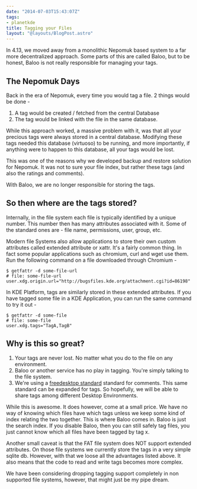```yaml
---
date: "2014-07-03T15:43:07Z"
tags:
- planetkde
title: Tagging your Files
layout: "@layouts/BlogPost.astro"
---
```


In 4.13, we moved away from a monolithic Nepomuk based system to a far more decentralized approach. Some parts of this are called Baloo, but to be honest, Baloo is not really responsible for managing your tags.

## The Nepomuk Days

Back in the era of Nepomuk, every time you would tag a file. 2 things would be done -

1. A tag would be created / fetched from the central Database
2. The tag would be linked with the file in the same database.

While this approach worked, a massive problem with it, was that all your precious tags were always stored in a central database. Modifying these tags needed this database (virtuoso) to be running, and more importantly, if anything were to happen to this database, all your tags would be lost.

This was one of the reasons why we developed backup and restore solution for Nepomuk. It was not to sure your file index, but rather these tags (and also the ratings and comments).

With Baloo, we are no longer responsible for storing the tags.

## So then where are the tags stored?
Internally, in the file system each file is typically identified by a unique number. This number then has many attributes associated with it. Some of the standard ones are - file name, permissions, user, group, etc.

Modern file Systems also allow applications to store their own custom attributes called extended attribute or xattr. It's a fairly common thing. In fact some popular applications such as chromium, curl and wget use them. Run the following command on a file downloaded through Chromium -

```
$ getfattr -d some-file-url
# file: some-file-url
user.xdg.origin.url="http://bugsfiles.kde.org/attachment.cgi?id=86198"
```

In KDE Platform, tags are similarly stored in these extended attributes. If you have tagged some file in a KDE Application, you can run the same command to try it out -

```
$ getfattr -d some-file
# file: some-file
user.xdg.tags="TagA,TagB"
```

## Why is this so great?

1. Your tags are never lost. No matter what you do to the file on any environment.
2. Baloo or another service has no play in tagging. You're simply talking to the file system.
3. We're using a [freedesktop standard](http://www.freedesktop.org/wiki/CommonExtendedAttributes) standard for comments. This same standard can be expanded for tags. So hopefully, we will be able to share tags among different Desktop Environments.

While this is awesome. It does however, come at a small price. We have no way of knowing which files have which tags unless we keep some kind of index relating the two together. This is where Baloo comes in. Baloo is just the search index. If you disable Baloo, then you can still safely tag files, you just cannot know which all files have been tagged by tag x.

Another small caveat is that the FAT file system does NOT support extended attributes. On those file systems we currently store the tags in a very simple sqlite db. However, with that we loose all the advantages listed above. It also means that the code to read and write tags becomes more complex.

We have been considering dropping tagging support completely in non supported file systems, however, that might just be my pipe dream.

